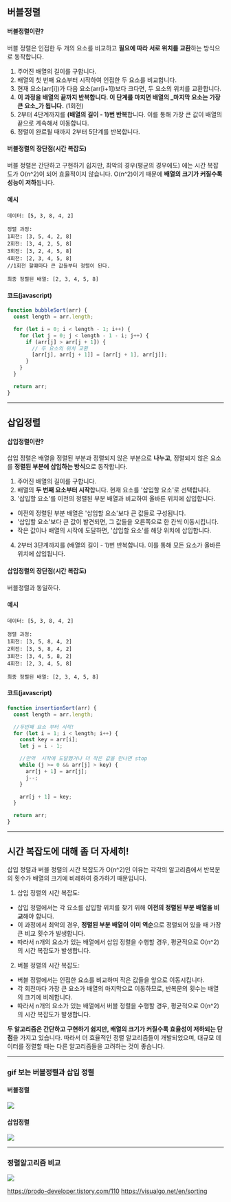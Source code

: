 ## 버블정렬
#### 버블정렬이란?
버블 정렬은 인접한 두 개의 요소를 비교하고 **필요에 따라 서로 위치를 교환**하는 방식으로 동작합니다. 

1. 주어진 배열의 길이를 구합니다.
2. 배열의 첫 번째 요소부터 시작하여 인접한 두 요소를 비교합니다. 
3. 현재 요소(arr[i])가 다음 요소(arr[i+1])보다 크다면, 두 요소의 위치를 교환합니다.
4. **이 과정을 배열의 끝까지 반복합니다. 이 단계를 마치면 배열의 _마지막 요소는 가장 큰 요소_가 됩니다.** (1회전)
5. 2부터 4단계까지를 **(배열의 길이 - 1)번 반복**합니다. 이를 통해 가장 큰 값이 배열의 끝으로 계속해서 이동합니다.
6. 정렬이 완료될 때까지 2부터 5단계를 반복합니다.

#### 버블정렬의 장단점(시간 복잡도)
버블 정렬은 간단하고 구현하기 쉽지만, 최악의 경우(평균의 경우에도) 에는 시간 복잡도가 O(n^2)이 되어 효율적이지 않습니다. O(n^2)이기 때문에 **배열의 크기가 커질수록 성능이 저하**됩니다.

#### 예시
```
데이터: [5, 3, 8, 4, 2]

정렬 과정:
1회전: [3, 5, 4, 2, 8]
2회전: [3, 4, 2, 5, 8]
3회전: [3, 2, 4, 5, 8]
4회전: [2, 3, 4, 5, 8]
//1회전 할떄마다 큰 값들부터 정렬이 된다.

최종 정렬된 배열: [2, 3, 4, 5, 8]
```

#### 코드(javascript)
```javascript
function bubbleSort(arr) {
  const length = arr.length;

  for (let i = 0; i < length - 1; i++) {
    for (let j = 0; j < length - 1 - i; j++) {
      if (arr[j] > arr[j + 1]) {
        // 두 요소의 위치 교환
        [arr[j], arr[j + 1]] = [arr[j + 1], arr[j]];
      }
    }
  }

  return arr;
}

```

---

## 삽입정렬
#### 삽입정렬이란?
삽입 정렬은 배열을 정렬된 부분과 정렬되지 않은 부분으로 **나누고**, 정렬되지 않은 요소를 **정렬된 부분에 삽입하는 방식**으로 동작합니다.

1. 주어진 배열의 길이를 구합니다.
2. 배열의 **두 번째 요소부터 시작**합니다. 현재 요소를 '삽입할 요소'로 선택합니다.
3. '삽입할 요소'를 이전의 정렬된 부분 배열과 비교하여 올바른 위치에 삽입합니다.
- 이전의 정렬된 부분 배열은 '삽입할 요소'보다 큰 값들로 구성됩니다.
- '삽입할 요소'보다 큰 값이 발견되면, 그 값들을 오른쪽으로 한 칸씩 이동시킵니다.
- 작은 값이나 배열의 시작에 도달하면, '삽입할 요소'를 해당 위치에 삽입합니다.
4. 2부터 3단계까지를 (배열의 길이 - 1)번 반복합니다. 이를 통해 모든 요소가 올바른 위치에 삽입됩니다.

#### 삽입정렬의 장단점(시간 복잡도)
버블정렬과 동일하다.

#### 예시
```
데이터: [5, 3, 8, 4, 2]

정렬 과정:
1회전: [3, 5, 8, 4, 2]
2회전: [3, 5, 8, 4, 2]
3회전: [3, 4, 5, 8, 2]
4회전: [2, 3, 4, 5, 8]

최종 정렬된 배열: [2, 3, 4, 5, 8]
```

#### 코드(javascript)
```javascript
function insertionSort(arr) {
  const length = arr.length;

  //두번째 요소 부터 시작!
  for (let i = 1; i < length; i++) {
    const key = arr[i];
    let j = i - 1;

    //만약  시작에 도달했거나 더 작은 값을 만나면 stop
    while (j >= 0 && arr[j] > key) {
      arr[j + 1] = arr[j];
      j--;
    }

    arr[j + 1] = key;
  }

  return arr;
}
```

---
## 시간 복잡도에 대해 좀 더 자세히!
삽입 정렬과 버블 정렬의 시간 복잡도가 O(n^2)인 이유는 각각의 알고리즘에서 반복문의 횟수가 배열의 크기에 비례하여 증가하기 때문입니다.

1. 삽입 정렬의 시간 복잡도:
- 삽입 정렬에서는 각 요소를 삽입할 위치를 찾기 위해 **이전의 정렬된 부분 배열을 비교**해야 합니다.
- 이 과정에서 최악의 경우, **정렬된 부분 배열이 이미 역순**으로 정렬되어 있을 때 가장 큰 비교 횟수가 발생합니다.
- 따라서 n개의 요소가 있는 배열에서 삽입 정렬을 수행할 경우, 평균적으로 O(n^2)의 시간 복잡도가 발생합니다.

2. 버블 정렬의 시간 복잡도:
- 버블 정렬에서는 인접한 요소를 비교하며 작은 값들을 앞으로 이동시킵니다.
- 각 회전마다 가장 큰 요소가 배열의 마지막으로 이동하므로, 반복문의 횟수는 배열의 크기에 비례합니다.
- 따라서 n개의 요소가 있는 배열에서 버블 정렬을 수행할 경우, 평균적으로 O(n^2)의 시간 복잡도가 발생합니다.

**두 알고리즘은 간단하고 구현하기 쉽지만, 배열의 크기가 커질수록 효율성이 저하되는 단점**을 가지고 있습니다. 따라서 더 효율적인 정렬 알고리즘들이 개발되었으며, 대규모 데이터를 정렬할 때는 다른 알고리즘들을 고려하는 것이 좋습니다.

---

### gif 보는 버블정렬과 삽입 정렬
#### 버블정렬
![](https://velog.velcdn.com/images/boyeon_jeong/post/53fd5a52-ef9e-4383-aefe-a1d7d840ab68/image.gif)

#### 삽입정렬
![](https://velog.velcdn.com/images/boyeon_jeong/post/8e63b197-4b52-4c4d-a5a5-1d49c2835a6b/image.gif)


---
### 정렬알고리즘 비교
![](https://velog.velcdn.com/images/boyeon_jeong/post/1eaeb494-e45c-4bc9-8a71-5bde6a446059/image.png)


https://prodo-developer.tistory.com/110
https://visualgo.net/en/sorting
